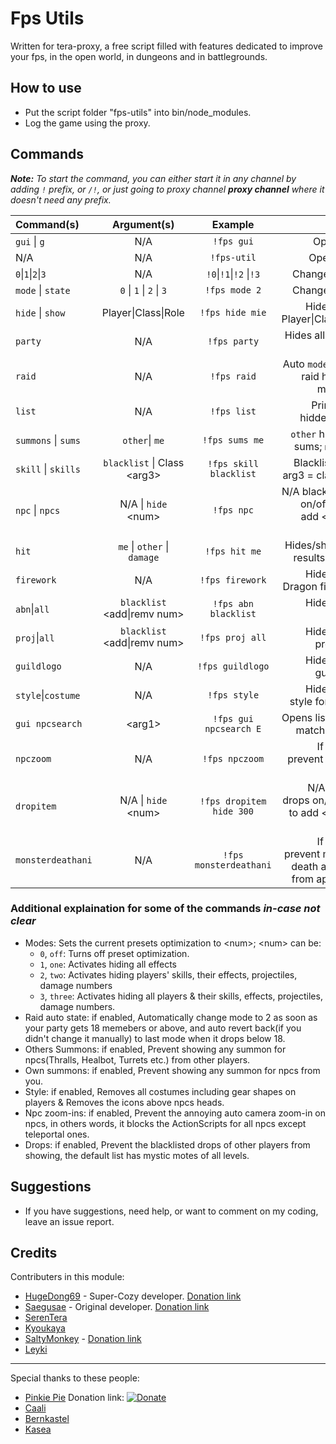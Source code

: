 # Fps Utils
Written for tera-proxy, a free script filled with features dedicated to improve your fps, in the open world, in dungeons and in battlegrounds.

## How to use
* Put the script folder "fps-utils" into bin/node_modules.
* Log the game using the proxy.

## Commands
***Note:*** *To start the command, you can either start it in any channel by adding `!` prefix, or `/!`, or just going to proxy channel **proxy channel** where it doesn't need any prefix.*


|    Command(s)    |         Argument(s)        |      Example         |             Details              |
|      :---        |            :---:           |        :---:         |                ---:              |
|   `gui` \| `g`   |             N/A            |`!fps gui`            |          Opens GUI.              |
|       N/A        |             N/A            |`!fps-util`           |          Opens Help.             |
|  `0`\|`1`\|`2`\|`3` |             N/A            |`!0`\|`!1`\|`!2` \|`!3`  |          Changes Mode.           |
| `mode` \| `state` |    `0` \| `1` \| `2` \| `3`   |`!fps mode 2`         |          Changes Mode.           |
| `hide` \| `show`  |      Player\|Class\|Role     |`!fps hide mie`       |  Hides/shows Player\|Class\|Role.  |
|     `party`      |             N/A            |`!fps party`          |     Hides all but your party.    |
|      `raid`      |             N/A            |`!fps raid`           |Auto `mode 2` when raid has 18 or more ppls.|
|      `list`      |             N/A            |`!fps list`           | Prints list of hidden things.    |
|`summons` \| `sums`|      `other`\| `me`        |`!fps sums me`        |`other` hide other sums; `me` yours.|
|`skill` \| `skills`|`blacklist` \| Class \<arg3\>|`!fps skill blacklist`|Blacklist on/off; arg3 = classname|
|  `npc` \| `npcs`  |   N/A \| `hide` \<num\>       |`!fps npc`            |N/A blacklist npcs on/off; `hide` to add \<num\> to blacklist. |
|      `hit`       |   `me` \| `other` \| `damage`|`!fps hit me`         |Hides/shows skill results for each|
|    `firework`    |             N/A            |`!fps firework`       |Hides/shows Dragon fireworks.     |
|   `abn`\|`all`    |`blacklist` \<add\|remv num\>|`!fps abn blacklist`  |Hides/shows effects.              |
|  `proj`\|`all`    |`blacklist` \<add\|remv num\>|`!fps proj all`       |Hides/shows projectiles.          |
|   `guildlogo`    |             N/A            |`!fps guildlogo`      |Hides/shows guild logos           |
| `style`\|`costume`|             N/A            |`!fps style`          |Hides/shows style for ppl\|npc     |
|  `gui npcsearch` |           \<arg1\>         |`!fps gui npcsearch E`|Opens list of npcs matching arg1. |
|    `npczoom`     |             N/A            |`!fps npczoom`        |If enabled, prevent zoom on npcs. |
|    `dropitem`    |   N/A \| `hide` \<num\>       |`!fps dropitem hide 300`|N/A blacklist drops on/off; `hide` to add \<num\> to blacklist. |
| `monsterdeathani`|             N/A            |`!fps monsterdeathani`|If enabled, prevent monsters death animation from appearing.|

### Additional explaination for some of the commands *in-case not clear*
- Modes: Sets the current presets optimization to \<num\>; \<num\> can be:
  - `0`, `off`: Turns off preset optimization.
  - `1`, `one`: Activates hiding all effects
  - `2`, `two`: Activates hiding players' skills, their effects, projectiles, damage numbers
  - `3`, `three`: Activates hiding all players & their skills, effects, projectiles, damage numbers.
- Raid auto state: if enabled, Automatically change mode to 2 as soon as your party gets 18 memebers or above, and auto revert back(if you didn't change it manually) to last mode when it drops below 18.
- Others Summons: if enabled, Prevent showing any summon for npcs(Thralls, Healbot, Turrets etc.) from other players.
- Own summons: if enabled, Prevent showing any summon for npcs from you.
- Style: if enabled, Removes all costumes including gear shapes on players & Removes the icons above npcs heads.
- Npc zoom-ins: if enabled, Prevent the annoying auto camera zoom-in on npcs, in others words, it blocks the ActionScripts for all npcs except teleportal ones.
- Drops: if enabled, Prevent the blacklisted drops of other players from showing, the default list has mystic motes of all levels.

## Suggestions
* If you have suggestions, need help, or want to comment on my coding, leave an issue report.

## Credits
Contributers in this module:
- [HugeDong69](https://github.com/codeagon) - Super-Cozy developer. [Donation link](https://ko-fi.com/codeagon)
- [Saegusae](https://github.com/Saegusae) - Original developer. [Donation link](https://www.patreon.com/saegusa)
- [SerenTera](https://github.com/SerenTera)
- [Kyoukaya](https://github.com/kyoukaya)
- [SaltyMonkey](https://github.com/SaltyMonkey) - [Donation link](https://www.patreon.com/SaltyMonkey)
- [Leyki](https://github.com/Leyki)

---

Special thanks to these people:
- [Pinkie Pie](https://github.com/pinkipi) Donation link: [![Donate](https://img.shields.io/badge/Donate-PayPal-ff69b4.svg)](https://www.paypal.com/cgi-bin/webscr?cmd=_donations&business=5MTKARBK2CNG8&lc=US&item_name=Pinkie%27s%20TERA%20Mods&currency_code=USD)
- [Caali](https://github.com/hackerman-caali) 
- [Bernkastel](https://github.com/Bernkastel-0)
- [Kasea](https://github.com/Kaseaa)
